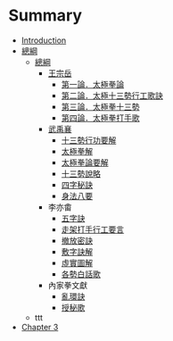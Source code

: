 # Summary

* [Introduction](README.md)
* [總綱](chap01/README.md)
   * [總綱](chap01/README.md)
       * [王宗岳](chap01/article000.md)
           * [第一論．太極拳論](chap01/article001.md)
           * [第二論．太極十三勢行工歌訣](chap01/article002.md)
           * [第三論．太極拳十三勢](chap01/article003.md)
           * [第四論．太極拳打手歌](chap01/article004.md)
       * [武禹襄](chap01/article0011.md)
           * [十三勢行功要解](chap01/article005.md)
           * [太極拳解](chap01/article006.md)
           * [太極拳論要解](chap01/article007.md)
           * [十三勢說略](chap01/article008.md)
           * [四字秘訣](chap01/article009.md)
           * [身法八要](chap01/article010.md)
       * 李亦畬
           * [五字訣](chap01/article011.md)
           * [走架打手行工要言](chap01/article012.md)
           * [撤放密訣](chap01/article013.md)
           * [敷字訣解](chap01/article014.md)
           * [虛實圖解](chap01/article015.md)
           * [各勢白話歌](chap01/article016.md)
       * 內家拳文獻
           * [亂環訣](chap01/luan_huan_jue.md)
           * [授秘歌](chap01/shou_mi_ge.md)
   * ttt
* [Chapter 3](chapter-3/README.md)

